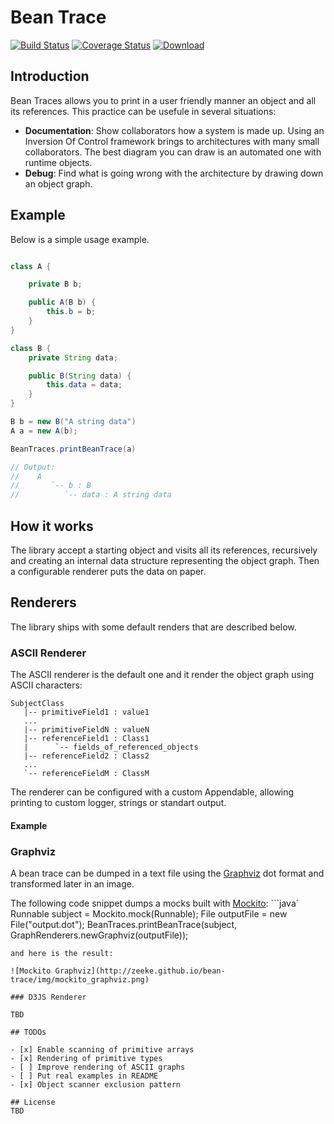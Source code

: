 # Bean Trace

[![Build Status](https://travis-ci.org/zeeke/bean-trace.svg?branch=master)](https://travis-ci.org/zeeke/bean-trace)
[![Coverage Status](https://coveralls.io/repos/zeeke/bean-trace/badge.svg?branch=master)](https://coveralls.io/r/zeeke/bean-trace?branch=master)
[![Download](https://api.bintray.com/packages/zeeke/maven/bean-trace/images/download.svg) ](https://bintray.com/zeaeke/maven/bean-trace/_latestVersion)

## Introduction

Bean Traces allows you to print in a user friendly manner an object and all its references.
This practice can be usefule in several situations:
 - **Documentation**: Show collaborators how a system is made up. Using an Inversion Of Control framework
     brings to architectures with many small collaborators. The best diagram you can draw is an automated one
     with runtime objects.
 - **Debug**: Find what is going wrong with the architecture by drawing down an object graph.

## Example

Below is a simple usage example.

```java

class A {

    private B b;

    public A(B b) {
        this.b = b;
    }
}

class B {
    private String data;

    public B(String data) {
        this.data = data;
    }
}

B b = new B("A string data")
A a = new A(b);

BeanTraces.printBeanTrace(a)

// Output:
//    A
//       `-- b : B
//          `-- data : A string data
```

## How it works

The library accept a starting object and visits all its references, recursively and creating an
internal data structure representing the object graph. Then a configurable renderer puts the data
 on paper.

## Renderers

The library ships with some default renders that are described below.

### ASCII Renderer

The ASCII renderer is the default one and it render the object graph
using ASCII characters:

```
SubjectClass
   |-- primitiveField1 : value1
   ...
   |-- primitiveFieldN : valueN
   |-- referenceField1 : Class1
   |      `-- fields_of_referenced_objects
   |-- referenceField2 : Class2
   ...
   `-- referenceFieldM : ClassM

```

The renderer can be configured with a custom Appendable, allowing printing to custom logger, strings or standart output.


#### Example

### Graphviz

A bean trace can be dumped in a text file using the [Graphviz](http://www.graphviz.org/) dot format and transformed later in an image.

The following code snippet dumps a mocks built with [Mockito](http://mockito.org/):
```java`
Runnable subject = Mockito.mock(Runnable);
File outputFile = new File("output.dot");
BeanTraces.printBeanTrace(subject, GraphRenderers.newGraphviz(outputFile));
```
and here is the result:

![Mockito Graphviz](http://zeeke.github.io/bean-trace/img/mockito_graphviz.png)

### D3JS Renderer

TBD

## TODOs

- [x] Enable scanning of primitive arrays
- [x] Rendering of primitive types
- [ ] Improve rendering of ASCII graphs
- [ ] Put real examples in README
- [x] Object scanner exclusion pattern

## License
TBD
